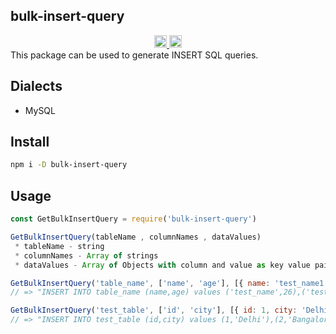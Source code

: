 ## bulk-insert-query
<div align="center"> 
<a href="https://www.npmjs.com/package/bulk-insert-query">
    <img
      src="https://img.shields.io/npm/v/bulk-insert-query.svg" height="20">
  </a>
     <a href="https://www.npmjs.com/package/bulk-insert-query">
    <img
      src="https://img.shields.io/npm/dt/bulk-insert-query.svg" height="20">
  </a>
  <br/>
</div>
This package can be used to generate INSERT SQL queries.

## Dialects

- MySQL





## Install

```sh
npm i -D bulk-insert-query
```

## Usage

```js
const GetBulkInsertQuery = require('bulk-insert-query')

GetBulkInsertQuery(tableName , columnNames , dataValues)
 * tableName - string
 * columnNames - Array of strings
 * dataValues - Array of Objects with column and value as key value pairs

GetBulkInsertQuery('table_name', ['name', 'age'], [{ name: 'test_name1', age: 22 } , { name: 'test_name2', age: 23 }])
// => "INSERT INTO table_name (name,age) values ('test_name',26),('test_name',26)"

GetBulkInsertQuery('test_table', ['id', 'city'], [{ id: 1, city: 'Delhi' } , { id: 2 , city: 'Bangalore' }])
// => "INSERT INTO test_table (id,city) values (1,'Delhi'),(2,'Bangalore')"

```

